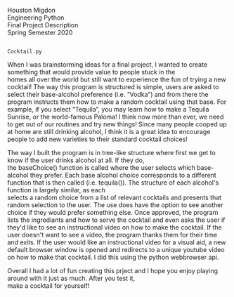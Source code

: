 Houston Migdon  
Engineering Python  
Final Project Description  
Spring Semester 2020  

                                                                  Cocktail.py  


When I was brainstorming ideas for a final project, I wanted to create something that would provide value to people stuck in the   
homes all over the world but still want to experience the fun of trying a new cocktail! The way this program is structured is simple,   users are asked to select their base-alcohol preference (i.e. “Vodka”) and from there the program instructs them how to make a random   cocktail using that base. For example, if you select “Tequila”, you may learn how to make a Tequila Sunrise, or the world-famous Paloma!   I think now more than ever, we need to get out of our routines and try new things! Since many people cooped up at home are still   drinking alcohol, I think it is a great idea to encourage people to add new varieties to their standard cocktail choices!  
  
The way I built the program is in tree-like structure where first we get to know if the user drinks alcohol at all. If they do,   
the baseChoice() function is called where the user selects which base-alcohol they prefer. Each base alcohol choice corresponds to a different function that is then called (i.e. tequila()). The structure of each alcohol's function is largely similar, as each  
selects a random choice from a list of relevant cocktails and presents that random selection to the user. The use does have the option to see another choice if they would prefer something else. Once approved, the program lists the ingrediants and how to serve the cocktail and even asks the user if they'd like to see an instructional video on how to make the cocktail. If the user doesn't want to see a video, the program thanks them for their time and exits. If the user would like an instructional video for a visual aid, a new default browser window is opened and redirects to a unique youtube video on how to make that cocktail. I did this using the python webbrowser api.  
  
 Overall I had a lot of fun creating this prject and I hope you enjoy playing around with it just as much. After you test it,  
 make a cocktail for yourself!
